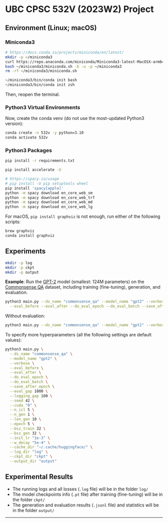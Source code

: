# UBC CPSC 532V (2023W2) Project

## Environment (Linux; macOS)

### Miniconda3

```bash
# https://docs.conda.io/projects/miniconda/en/latest/
mkdir -p ~/miniconda3
curl https://repo.anaconda.com/miniconda/Miniconda3-latest-MacOSX-arm64.sh -o ~/miniconda3/miniconda.sh
bash ~/miniconda3/miniconda.sh -b -u -p ~/miniconda3
rm -rf ~/miniconda3/miniconda.sh

~/miniconda3/bin/conda init bash
~/miniconda3/bin/conda init zsh
```

Then, reopen the terminal.

### Python3 Virtual Environments

Now, create the conda venv (do not use the most-updated Python3 version):

```bash
conda create -n 532v -y python=3.10
conda activate 532v
```

### Python3 Packages

```bash
pip install -r requirements.txt
```

```bash
pip install accelerate -U
```

```bash
# https://spacy.io/usage
# pip install -U pip setuptools wheel
pip install 'spacy[apple]'
python -m spacy download en_core_web_sm
python -m spacy download en_core_web_trf
python -m spacy download en_core_web_md
python -m spacy download en_core_web_lg
```

For macOS, `pip install graphviz` is not enough, run either of the following scripts:

```bash
brew graphviz
conda install graphviz
```

## Experiments

```bash
mkdir -p log
mkdir -p ckpt
mkdir -p output
```

**Example**: Run the [GPT-2](https://huggingface.co/openai-community/gpt2) model (smallest: 124M parameters)
on the [Commonsense QA](https://huggingface.co/datasets/tau/commonsense_qa) dataset,
including training (fine-tuning), generation, and evaluation.

```bash
python3 main.py --ds_name "commonsense_qa" --model_name "gpt2" --verbose \
  --eval_before --eval_after --do_eval_epoch --do_eval_batch --save_after_epoch
```

Without evaluation:

```bash
python3 main.py --ds_name "commonsense_qa" --model_name "gpt2" --verbose
```

To specify more hyperparameters (all the following settings are default values):

```bash
python3 main.py \
  --ds_name "commonsense_qa" \
  --model_name "gpt2" \
  --verbose \
  --eval_before \
  --eval_after \
  --do_eval_epoch \
  --do_eval_batch \
  --save_after_epoch \
  --eval_gap 1000 \
  --logging_gap 100 \
  --seed 42 \
  --cuda "0" \
  --n_icl 5 \
  --n_gen 1 \
  --len_gen 10 \
  --epoch 5 \
  --bsz_train 32 \
  --bsz_gen 32 \
  --init_lr "1e-3" \
  --w_decay "5e-4" \
  --cache_dir "~/.cache/huggingface/" \
  --log_dir "log" \
  --ckpt_dir "ckpt" \
  --output_dir "output"
```

## Experimental Results

- The running logs and all losses (`.log` file) will be in the folder `log/`
- The model checkpoints info (`.pt` file) after training (fine-tuning) will be in the folder `ckpt/`
- The generation and evaluation results (`.jsonl` file) and statistics will be in the folder `output/`

---
